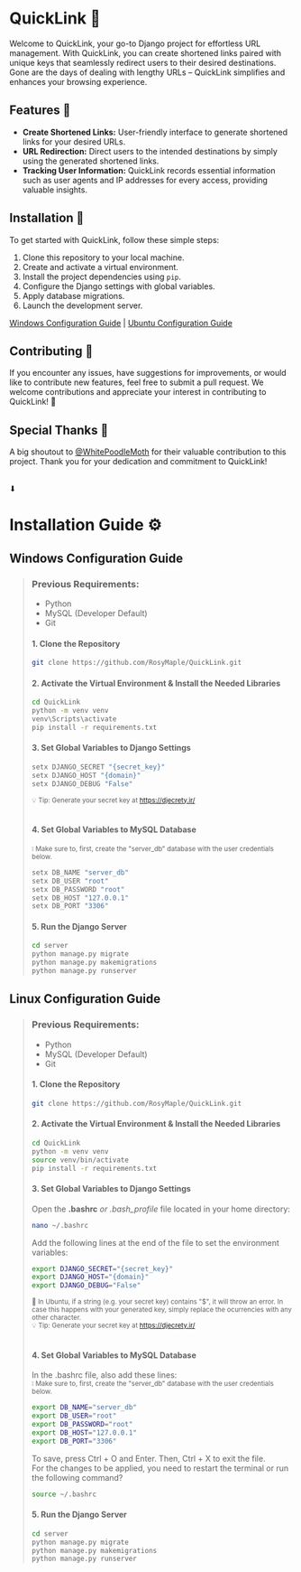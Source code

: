 # QuickLink 🔗

Welcome to QuickLink, your go-to Django project for effortless URL management. With QuickLink, you can create shortened links paired with unique keys that seamlessly redirect users to their desired destinations. Gone are the days of dealing with lengthy URLs – QuickLink simplifies and enhances your browsing experience.

## Features 🎯

- **Create Shortened Links:** User-friendly interface to generate shortened links for your desired URLs.
- **URL Redirection:** Direct users to the intended destinations by simply using the generated shortened links.
- **Tracking User Information:** QuickLink records essential information such as user agents and IP addresses for every access, providing valuable insights.

## Installation 🚀

To get started with QuickLink, follow these simple steps:

1. Clone this repository to your local machine.
2. Create and activate a virtual environment.
3. Install the project dependencies using `pip`.
4. Configure the Django settings with global variables.
5. Apply database migrations.
6. Launch the development server.

[Windows Configuration Guide](#windows-configuration-guide) | [Ubuntu Configuration Guide](#ubuntu-configuration-guide)

## Contributing 🤝

If you encounter any issues, have suggestions for improvements, or would like to contribute new features, feel free to submit a pull request. We welcome contributions and appreciate your interest in contributing to QuickLink! 💚

## Special Thanks 🙌

A big shoutout to [@WhitePoodleMoth](https://github.com/WhitePoodleMoth) for their valuable contribution to this project. Thank you for your dedication and commitment to QuickLink!

<br> ⬇ <br>

# Installation Guide ⚙️
## Windows Configuration Guide
>
>### Previous Requirements:
> - Python
> - MySQL (Developer Default)
> - Git
>
>#### **1. Clone the Repository**
>```bash
>git clone https://github.com/RosyMaple/QuickLink.git
>```
>
>#### **2. Activate the Virtual Environment & Install the Needed Libraries**
>```bash
>cd QuickLink
>python -m venv venv
>venv\Scripts\activate
>pip install -r requirements.txt
>```
>
> #### **3. Set Global Variables to Django Settings**
>
>```bash
>setx DJANGO_SECRET "{secret_key}"
>setx DJANGO_HOST "{domain}"
>setx DJANGO_DEBUG "False"
>```
> <sub>💡 Tip: Generate your secret key at https://djecrety.ir/ </sub> <br>
> <br>
> #### **4. Set Global Variables to MySQL Database**
>  <sub>❕ Make sure to, first, create the "server_db" database with the user credentials below. </sub>
>```bash
>setx DB_NAME "server_db"
>setx DB_USER "root"
>setx DB_PASSWORD "root"
>setx DB_HOST "127.0.0.1"
>setx DB_PORT "3306"
>```
> #### **5. Run the Django Server**
>```bash
>cd server
>python manage.py migrate
>python manage.py makemigrations
>python manage.py runserver
>```

## Linux Configuration Guide
>
>### Previous Requirements:
> - Python
> - MySQL (Developer Default)
> - Git
>
>#### **1. Clone the Repository**
>```bash
>git clone https://github.com/RosyMaple/QuickLink.git
>```
>
>#### **2. Activate the Virtual Environment & Install the Needed Libraries**
>```bash
>cd QuickLink
>python -m venv venv
>source venv/bin/activate
>pip install -r requirements.txt
>```
>
> #### **3. Set Global Variables to Django Settings**
> Open the **.bashrc** *or .bash_profile* file located in your home directory:
>```bash
> nano ~/.bashrc
> ```
> Add the following lines at the end of the file to set the environment variables:
>```bash
>export DJANGO_SECRET="{secret_key}"
>export DJANGO_HOST="{domain}"
>export DJANGO_DEBUG="False"
>```
><sub>💭 In Ubuntu, if a string (e.g. your secret key) contains "$", it will throw an error. In case this happens with your generated key, simply replace the ocurrencies with any other character.</sub> <br>
> <sub>💡 Tip: Generate your secret key at https://djecrety.ir/ </sub> <br>
> <br>
> #### **4. Set Global Variables to MySQL Database**
> In the .bashrc file, also add these lines: <br>
>  <sub>❕ Make sure to, first, create the "server_db" database with the user credentials below. </sub>
>```bash
>export DB_NAME="server_db"
>export DB_USER="root"
>export DB_PASSWORD="root"
>export DB_HOST="127.0.0.1"
>export DB_PORT="3306"
>```
> To save, press Ctrl + O and Enter. Then, Ctrl + X to exit the file. <br>
> For the changes to be applied, you need to restart the terminal or run the following command?
>```bash
> source ~/.bashrc
> ```
> #### **5. Run the Django Server**
>```bash
>cd server
>python manage.py migrate
>python manage.py makemigrations
>python manage.py runserver
>```
